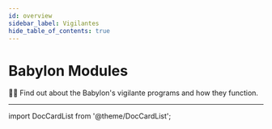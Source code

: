 ```yaml
---
id: overview
sidebar_label: Vigilantes
hide_table_of_contents: true
---
```


# Babylon Modules

🕵️‍♂️ Find out about the Babylon's vigilante programs and how they function.

---

import DocCardList from '@theme/DocCardList';

<DocCardList />
